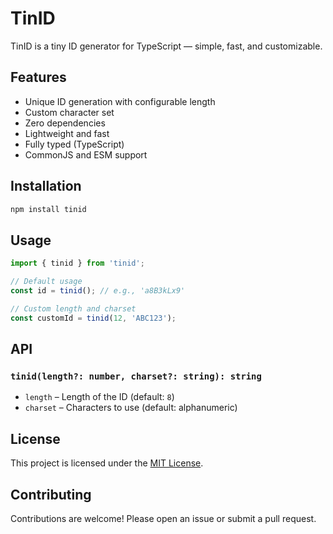 # TinID

TinID is a tiny ID generator for TypeScript — simple, fast, and customizable.

## Features

* Unique ID generation with configurable length
* Custom character set
* Zero dependencies
* Lightweight and fast
* Fully typed (TypeScript)
* CommonJS and ESM support

## Installation

```bash
npm install tinid
```

## Usage

```ts
import { tinid } from 'tinid';

// Default usage
const id = tinid(); // e.g., 'a8B3kLx9'

// Custom length and charset
const customId = tinid(12, 'ABC123');
```

## API

### `tinid(length?: number, charset?: string): string`

* `length` – Length of the ID (default: `8`)
* `charset` – Characters to use (default: alphanumeric)

## License

This project is licensed under the [MIT License](LICENSE).

## Contributing

Contributions are welcome! Please open an issue or submit a pull request.
